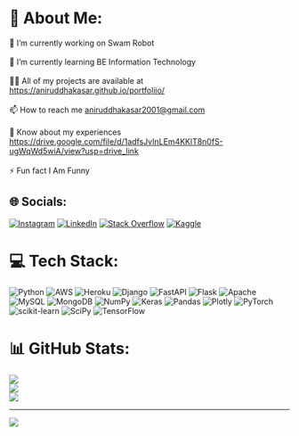 # 💫 About Me:
🔭 I’m currently working on Swam Robot<br><br>🌱 I’m currently learning BE Information Technology<br><br>👨‍💻 All of my projects are available at https://aniruddhakasar.github.io/portfoliio/<br><br>📫 How to reach me aniruddhakasar2001@gmail.com<br><br>📄 Know about my experiences https://drive.google.com/file/d/1adfsJvInLEm4KKlT8n0fS-ugWqWd5wiA/view?usp=drive_link<br><br>⚡ Fun fact I Am Funny


## 🌐 Socials:
[![Instagram](https://img.shields.io/badge/Instagram-%23E4405F.svg?logo=Instagram&logoColor=white)](https://instagram.com/anirud_kasar) [![LinkedIn](https://img.shields.io/badge/LinkedIn-%230077B5.svg?logo=linkedin&logoColor=white)](https://linkedin.com/in/aniruddha-kasar) [![Stack Overflow](https://img.shields.io/badge/-Stackoverflow-FE7A16?logo=stack-overflow&logoColor=white)](https://stackoverflow.com/users/18101379)  [![Kaggle](https://img.shields.io/badge/Kaggle-blue)](https://www.kaggle.com/anirudhakasar)

# 💻 Tech Stack:
![Python](https://img.shields.io/badge/python-3670A0?style=for-the-badge&logo=python&logoColor=ffdd54) ![AWS](https://img.shields.io/badge/AWS-%23FF9900.svg?style=for-the-badge&logo=amazon-aws&logoColor=white) ![Heroku](https://img.shields.io/badge/heroku-%23430098.svg?style=for-the-badge&logo=heroku&logoColor=white) ![Django](https://img.shields.io/badge/django-%23092E20.svg?style=for-the-badge&logo=django&logoColor=white) ![FastAPI](https://img.shields.io/badge/FastAPI-005571?style=for-the-badge&logo=fastapi) ![Flask](https://img.shields.io/badge/flask-%23000.svg?style=for-the-badge&logo=flask&logoColor=white) ![Apache](https://img.shields.io/badge/apache-%23D42029.svg?style=for-the-badge&logo=apache&logoColor=white) ![MySQL](https://img.shields.io/badge/mysql-%2300f.svg?style=for-the-badge&logo=mysql&logoColor=white) ![MongoDB](https://img.shields.io/badge/MongoDB-%234ea94b.svg?style=for-the-badge&logo=mongodb&logoColor=white) ![NumPy](https://img.shields.io/badge/numpy-%23013243.svg?style=for-the-badge&logo=numpy&logoColor=white) ![Keras](https://img.shields.io/badge/Keras-%23D00000.svg?style=for-the-badge&logo=Keras&logoColor=white) ![Pandas](https://img.shields.io/badge/pandas-%23150458.svg?style=for-the-badge&logo=pandas&logoColor=white) ![Plotly](https://img.shields.io/badge/Plotly-%233F4F75.svg?style=for-the-badge&logo=plotly&logoColor=white) ![PyTorch](https://img.shields.io/badge/PyTorch-%23EE4C2C.svg?style=for-the-badge&logo=PyTorch&logoColor=white) ![scikit-learn](https://img.shields.io/badge/scikit--learn-%23F7931E.svg?style=for-the-badge&logo=scikit-learn&logoColor=white) ![SciPy](https://img.shields.io/badge/SciPy-%230C55A5.svg?style=for-the-badge&logo=scipy&logoColor=%white) ![TensorFlow](https://img.shields.io/badge/TensorFlow-%23FF6F00.svg?style=for-the-badge&logo=TensorFlow&logoColor=white)
# 📊 GitHub Stats:
![](https://github-readme-stats.vercel.app/api?username=aniruddhakasar&theme=dark&hide_border=false&include_all_commits=false&count_private=false)<br/>
![](https://github-readme-streak-stats.herokuapp.com/?user=aniruddhakasar&theme=dark&hide_border=false)<br/>
![](https://github-readme-stats.vercel.app/api/top-langs/?username=aniruddhakasar&theme=dark&hide_border=false&include_all_commits=false&count_private=false&layout=compact)

---
[![](https://visitcount.itsvg.in/api?id=aniruddhakasar&icon=0&color=0)](https://visitcount.itsvg.in)

<!-- Proudly created with GPRM ( https://gprm.itsvg.in ) -->
